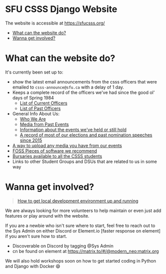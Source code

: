 # SFU CSSS Django Website

The website is accessible at https://sfucsss.org/

 - [What can the website do?](#what-can-the-website-do)
 - [Wanna get involved?](#wanna-get-involved)

# What can the website do?
It's currently been set up to:
 - show the latest email announcements from the csss officers that were emailed to 
`csss-announce@sfu.ca` with a delay of 1 day.
 - Keeps a complete record of the officers we've had since the good ol' days of Spring 1984
   - [List of Current Officers](https://sfucsss.org/about/list_of_current_officers)
   - [List of Past Officers](https://sfucsss.org/about/list_of_past_officers)
 - General Info About Us:
   - [Who We Are](https://sfucsss.org/about/who_we_are)
   - [Media from Past Events](https://drive.google.com/drive/folders/1oDVvf1MD5AoZcdsFTWFh24YSE7K0mpD_)
   - [Information about the events we've held or still hold](https://sfucsss.org/events/regular_events)
   - [A record of most of our elections and past nomination speeches since 2015](https://sfucsss.org/elections/)
 - [A way to upload any media you have from our events](https://sfucsss.org/resource_management/upload)
 - [FOSS Pieces of software we recommend](https://sfucsss.org/statics/guide)
 - [Bursaries available to all the CSSS students](https://sfucsss.org/statics/bursaries)
 - Links to other Student Groups and DSUs that are related to us in some way

# Wanna get involved?

> [How to get local development environment up and running](https://github.com/CSSS/csss-site/wiki/1.-Working-on-the-Website)  

We are always looking for more volunteers to help maintain or even just add features or play around with the website.

If you are a newbie who isn't sure where to start, feel free to reach out to the Sys Admin on either Discord or Element.io [faster response on element] if you aren't sure how to start.
 - Discoverable on Discord by tagging @Sys Admin
 - cn be found on element at https://matrix.to/#/@modern_neo:matrix.org

We will also hold workshops soon on how to get started coding in Python and Django with Docker :smile:
